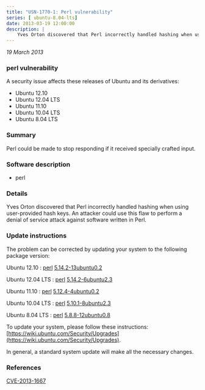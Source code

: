 ```yaml
---
title: "USN-1770-1: Perl vulnerability"
series: [ ubuntu-8.04-lts]
date: 2013-03-19 12:00:00
description: |
    Yves Orton discovered that Perl incorrectly handled hashing when using user-provided hash keys. An attacker could use this flaw to perform a denial of service attack against software written in Perl. 
--- 
```

 
 

*19 March 2013*

### perl vulnerability

A security issue affects these releases of Ubuntu and its derivatives:

* Ubuntu 12.10
* Ubuntu 12.04 LTS
* Ubuntu 11.10
* Ubuntu 10.04 LTS
* Ubuntu 8.04 LTS

### Summary

Perl could be made to stop responding if it received specially crafted input.

### Software description

* perl 

### Details

Yves Orton discovered that Perl incorrectly handled hashing when using user-provided hash keys. An attacker could use this flaw to perform a denial of service attack against software written in Perl. 

### Update instructions

The problem can be corrected by updating your system to the following package version:

Ubuntu 12.10
 : [perl](https://launchpad.net/ubuntu/+source/perl) <span> [5.14.2-13ubuntu0.2](https://launchpad.net/ubuntu/+source/perl/5.14.2-13ubuntu0.2) </span> 

Ubuntu 12.04 LTS
 : [perl](https://launchpad.net/ubuntu/+source/perl) <span> [5.14.2-6ubuntu2.3](https://launchpad.net/ubuntu/+source/perl/5.14.2-6ubuntu2.3) </span> 

Ubuntu 11.10
 : [perl](https://launchpad.net/ubuntu/+source/perl) <span> [5.12.4-4ubuntu0.2](https://launchpad.net/ubuntu/+source/perl/5.12.4-4ubuntu0.2) </span> 

Ubuntu 10.04 LTS
 : [perl](https://launchpad.net/ubuntu/+source/perl) <span> [5.10.1-8ubuntu2.3](https://launchpad.net/ubuntu/+source/perl/5.10.1-8ubuntu2.3) </span> 

Ubuntu 8.04 LTS
 : [perl](https://launchpad.net/ubuntu/+source/perl) <span> [5.8.8-12ubuntu0.8](https://launchpad.net/ubuntu/+source/perl/5.8.8-12ubuntu0.8) </span> 

To update your system, please follow these instructions: [https://wiki.ubuntu.com/Security/Upgrades](https://wiki.ubuntu.com/Security/Upgrades).

In general, a standard system update will make all the necessary changes. 

### References

 
 [CVE-2013-1667](http://people.ubuntu.com/~ubuntu-security/cve/CVE-2013-1667)
 

